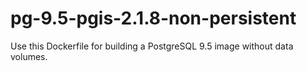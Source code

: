 # pg-9.5-pgis-2.1.8-non-persistent
Use this Dockerfile for building a PostgreSQL 9.5 image without data volumes.
